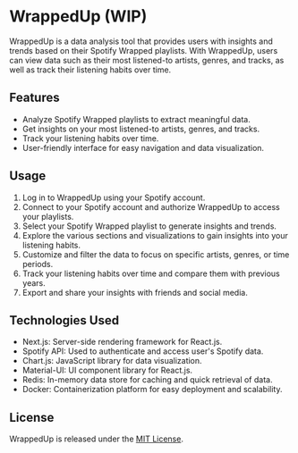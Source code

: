 # WrappedUp (WIP)

WrappedUp is a data analysis tool that provides users with insights and trends based on their Spotify Wrapped playlists. With WrappedUp, users can view data such as their most listened-to artists, genres, and tracks, as well as track their listening habits over time.

## Features

- Analyze Spotify Wrapped playlists to extract meaningful data.
- Get insights on your most listened-to artists, genres, and tracks.
- Track your listening habits over time.
- User-friendly interface for easy navigation and data visualization.

## Usage

1. Log in to WrappedUp using your Spotify account.
2. Connect to your Spotify account and authorize WrappedUp to access your playlists.
3. Select your Spotify Wrapped playlist to generate insights and trends.
4. Explore the various sections and visualizations to gain insights into your listening habits.
5. Customize and filter the data to focus on specific artists, genres, or time periods.
6. Track your listening habits over time and compare them with previous years.
7. Export and share your insights with friends and social media.

## Technologies Used

- Next.js: Server-side rendering framework for React.js.
- Spotify API: Used to authenticate and access user's Spotify data.
- Chart.js: JavaScript library for data visualization.
- Material-UI: UI component library for React.js.
- Redis: In-memory data store for caching and quick retrieval of data.
- Docker: Containerization platform for easy deployment and scalability.

## License

WrappedUp is released under the [MIT License](https://opensource.org/licenses/MIT).
